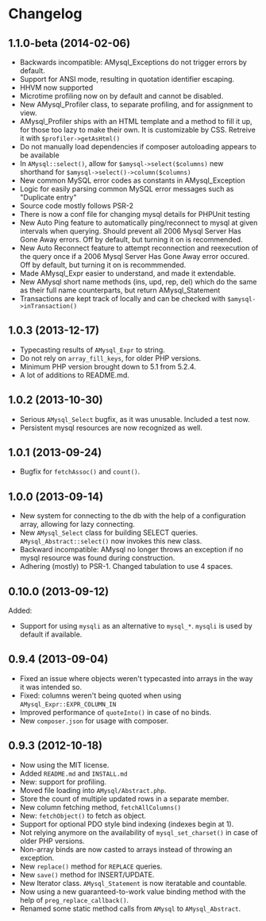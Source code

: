 Changelog
=========
1.1.0-beta (2014-02-06)
--
* Backwards incompatible: AMysql_Exceptions do not trigger errors by default.
* Support for ANSI mode, resulting in quotation identifier escaping.
* HHVM now supported
* Microtime profiling now on by default and cannot be disabled.
* New AMysql_Profiler class, to separate profiling, and for assignment to view.
* AMysql_Profiler ships with an HTML template and a method to fill it up, for those too lazy to make their own. It is customizable by CSS. Retreive it with `$profiler->getAsHtml()`
* Do not manually load dependencies if composer autoloading appears to be available
* In `AMysql::select()`, allow for `$amysql->select($columns)` new shorthand for `$amysql->select()->column($columns)`
* New common MySQL error codes as constants in AMysql_Exception
* Logic for easily parsing common MySQL error messages such as "Duplicate entry"
* Source code mostly follows PSR-2
* There is now a conf file for changing mysql details for PHPUnit testing
* New Auto Ping feature to automatically ping/reconnect to mysql at given intervals when querying. Should prevent all 2006 Mysql Server Has Gone Away errors. Off by default, but turning it on is recommended.
* New Auto Reconnect feature to attempt reconnection and reexecution of the query once if a 2006 Mysql Server Has Gone Away error occured. Off by default, but turning it on is recommmended.
* Made AMysql_Expr easier to understand, and made it extendable.
* New AMysql short name methods (ins, upd, rep, del) which do the same as their full name counterparts, but return AMysql_Statement
* Transactions are kept track of locally and can be checked with `$amysql->inTransaction()`

1.0.3 (2013-12-17)
--
* Typecasting results of `AMysql_Expr` to string.
* Do not rely on `array_fill_keys`, for older PHP versions.
* Minimum PHP version brought down to 5.1 from 5.2.4.
* A lot of additions to README.md.

1.0.2 (2013-10-30)
--
* Serious `AMysql_Select` bugfix, as it was unusable. Included a test now.
* Persistent mysql resources are now recognized as well.

1.0.1 (2013-09-24)
--
* Bugfix for `fetchAssoc()` and `count()`.

1.0.0 (2013-09-14)
--
* New system for connecting to the db with the help of a configuration array, allowing for lazy connecting.
* New `AMysql_Select` class for building SELECT queries. `AMysql_Abstract::select()` now invokes this new class.
* Backward incompatible: AMysql no longer throws an exception if no mysql resource was found during construction.
* Adhering (mostly) to PSR-1. Changed tabulation to use 4 spaces.

0.10.0 (2013-09-12) 
--
Added: 
* Support for using `mysqli` as an alternative to `mysql_*`. `mysqli` is used by default if available.

0.9.4 (2013-09-04)
--
* Fixed an issue where objects weren't typecasted into arrays in the way it was intended so.
* Fixed: columns weren't being quoted when using `AMysql_Expr::EXPR_COLUMN_IN`
* Improved performance of `quoteInto()` in case of no binds.
* New `composer.json` for usage with composer.

0.9.3 (2012-10-18)
--
* Now using the MIT license.
* Added `README.md` and `INSTALL.md`
* New: support for profiling.
* Moved file loading into `AMysql/Abstract.php`.
* Store the count of multiple updated rows in a separate member.
* New column fetching method, `fetchAllColumns()`
* New: `fetchObject()` to fetch as object.
* Support for optional PDO style bind indexing (indexes begin at 1).
* Not relying anymore on the availability of `mysql_set_charset()` in case of older PHP versions.
* Non-array binds are now casted to arrays instead of throwing an exception.
* New `replace()` method for `REPLACE` queries.
* New `save()` method for INSERT/UPDATE.
* New Iterator class. `AMysql_Statement` is now iteratable and countable.
* Now using a new guaranteed-to-work value binding method with the help of `preg_replace_callback()`.
* Renamed some static method calls from `AMysql` to `AMysql_Abstract`.
